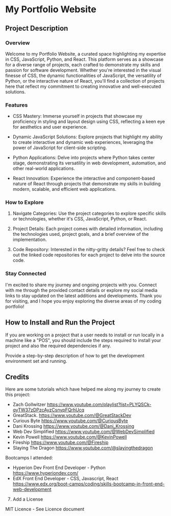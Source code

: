 # My Portfolio Website

## Project Description

### Overview

Welcome to my Portfolio Website, a curated space highlighting my expertise in CSS, JavaScript, Python, and React. This platform serves as a showcase for a diverse range of projects, each crafted to demonstrate my skills and passion for software development. Whether you're interested in the visual finesse of CSS, the dynamic functionalities of JavaScript, the versatility of Python, or the interactive nature of React, you'll find a collection of projects here that reflect my commitment to creating innovative and well-executed solutions.

### Features

* CSS Mastery: Immerse yourself in projects that showcase my proficiency in styling and layout design using CSS, reflecting a keen eye for aesthetics and user experience.

* Dynamic JavaScript Solutions: Explore projects that highlight my ability to create interactive and dynamic web experiences, leveraging the power of JavaScript for client-side scripting.

* Python Applications: Delve into projects where Python takes center stage, demonstrating its versatility in web development, automation, and other real-world applications.

* React Innovation: Experience the interactive and component-based nature of React through projects that demonstrate my skills in building modern, scalable, and efficient web applications.

### How to Explore

1. Navigate Categories: Use the project categories to explore specific skills or technologies, whether it's CSS, JavaScript, Python, or React.

2. Project Details: Each project comes with detailed information, including the technologies used, project goals, and a brief overview of the implementation.

3. Code Repository: Interested in the nitty-gritty details? Feel free to check out the linked code repositories for each project to delve into the source code.

### Stay Connected

I'm excited to share my journey and ongoing projects with you. Connect with me through the provided contact details or explore my social media links to stay updated on the latest additions and developments. Thank you for visiting, and I hope you enjoy exploring the diverse areas of my coding portfolio!

## How to Install and Run the Project

If you are working on a project that a user needs to install or run locally in a machine like a "POS", you should include the steps required to install your project and also the required dependencies if any.

Provide a step-by-step description of how to get the development environment set and running.

## Credits

Here are some tutorials which have helped me along my journey to create this project:

+ Zach Gollwitzer https://www.youtube.com/playlist?list=PLYQSCk-qyTW37zDPzcAyzCsnypFQrhUcq
+ GreatStack. https://www.youtube.com/@GreatStackDev
+ Curious Byte https://www.youtube.com/@CuriousByte
+ Dani Krossing https://www.youtube.com/@Dani_Krossing
+ Web Dev Simplified https://www.youtube.com/@WebDevSimplified
+ Kevin Powell https://www.youtube.com/@KevinPowell
+ Fireship https://www.youtube.com/@Fireship
+ Slaying The Dragon https://www.youtube.com/@slayingthedragon

Bootcamps I attended:

- Hyperion Dev Front End Developer - Python https://www.hyperiondev.com/
- EdX Front End Developer - CSS, Javascript, React https://www.edx.org/boot-camps/coding/skills-bootcamp-in-front-end-web-development

7. Add a License

MIT Licence - See Licence document
